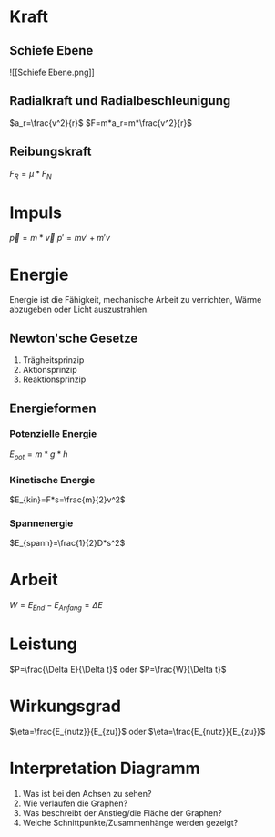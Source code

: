 # Kraft
## Schiefe Ebene
![[Schiefe Ebene.png]]
## Radialkraft und Radialbeschleunigung
$a_r=\frac{v^2}{r}$
$F=m*a_r=m*\frac{v^2}{r}$
## Reibungskraft
$F_R=\mu*F_N$
# Impuls
$\vec{p}=m*\vec{v}$
$p'=mv'+m'v$
# Energie
Energie ist die Fähigkeit, mechanische Arbeit zu verrichten, Wärme abzugeben oder Licht auszustrahlen.
## Newton'sche Gesetze
1. Trägheitsprinzip
2. Aktionsprinzip
3. Reaktionsprinzip
## Energieformen
### Potenzielle Energie
$E_{pot}=m*g*h$
### Kinetische Energie
$E_{kin}=F*s=\frac{m}{2}v^2$
### Spannenergie
$E_{spann}=\frac{1}{2}D*s^2$
# Arbeit
$W=E_{End}-E_{Anfang}=\Delta E$
# Leistung
$P=\frac{\Delta E}{\Delta t}$ oder $P=\frac{W}{\Delta t}$
# Wirkungsgrad
$\eta=\frac{E_{nutz}}{E_{zu}}$ oder $\eta=\frac{E_{nutz}}{E_{zu}}$
# Interpretation Diagramm
1. Was ist bei den Achsen zu sehen?
2. Wie verlaufen die Graphen?
3. Was beschreibt der Anstieg/die Fläche der Graphen?
4. Welche Schnittpunkte/Zusammenhänge werden gezeigt?